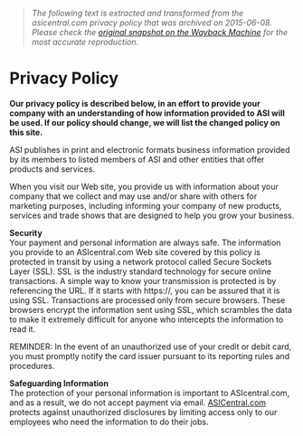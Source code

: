 > *The following text is extracted and transformed from the asicentral.com privacy policy that was archived on 2015-06-08. Please check the [original snapshot on the Wayback Machine](https://web.archive.org/web/20150608002959id_/http%3A//asicentral.com/privacy-policy) for the most accurate reproduction.*

# Privacy Policy

**Our privacy policy is described below, in an effort to provide your company with an understanding of how information provided to ASI will be used. If our policy should change, we will list the changed policy on this site.**

ASI publishes in print and electronic formats business information provided by its members to listed members of ASI and other entities that offer products and services.

When you visit our Web site, you provide us with information about your company that we collect and may use and/or share with others for marketing purposes, including informing your company of new products, services and trade shows that are designed to help you grow your business.

**Security**  
Your payment and personal information are always safe. The information you provide to an ASIcentral.com Web site covered by this policy is protected in transit by using a network protocol called Secure Sockets Layer (SSL). SSL is the industry standard technology for secure online transactions. A simple way to know your transmission is protected is by referencing the URL. If it starts with https://, you can be assured that it is using SSL. Transactions are processed only from secure browsers. These browsers encrypt the information sent using SSL, which scrambles the data to make it extremely difficult for anyone who intercepts the information to read it.

REMINDER: In the event of an unauthorized use of your credit or debit card, you must promptly notify the card issuer pursuant to its reporting rules and procedures.

**Safeguarding Information**  
The protection of your personal information is important to ASIcentral.com, and as a result, we do not accept payment via email. [ASICentral.com](http://asicentral.com/) protects against unauthorized disclosures by limiting access only to our employees who need the information to do their jobs.
